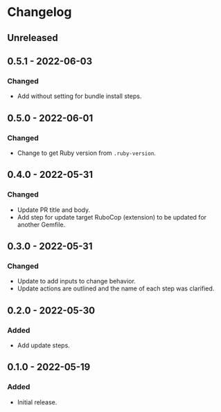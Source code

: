 # Changelog

## Unreleased

## 0.5.1 - 2022-06-03

### Changed
- Add without setting for bundle install steps.

## 0.5.0 - 2022-06-01

### Changed
- Change to get Ruby version from `.ruby-version`.

## 0.4.0 - 2022-05-31

### Changed
- Update PR title and body.
- Add step for update target RuboCop (extension) to be updated for another Gemfile.

## 0.3.0 - 2022-05-31

### Changed
- Update to add inputs to change behavior.
- Update actions are outlined and the name of each step was clarified.

## 0.2.0 - 2022-05-30

### Added
- Add update steps.

## 0.1.0 - 2022-05-19

### Added
- Initial release.
